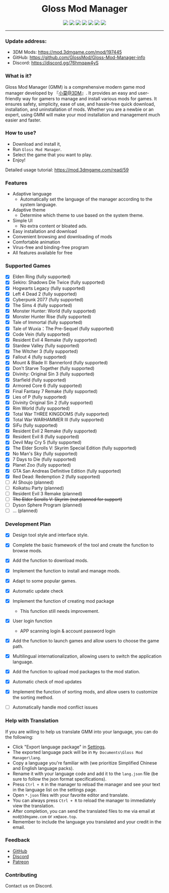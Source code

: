 # <center>Gloss Mod Manager </center>

<center> 

![][license] ![][author] ![][Vite] ![][Electron] ![][vue] ![][version]  [![][GitHub]](https://github.com/GlossMod/Gloss-Mod-Manager-info)
</center> 

---- 

### Update address:

- 3DM Mods: https://mod.3dmgame.com/mod/197445
- GitHub: https://github.com/GlossMod/Gloss-Mod-Manager-info
- Discord: https://discord.gg/76hmqaw4yS

### What is it?
Gloss Mod Manager (GMM) is a comprehensive modern game mod manager developed by 『[小莫@3DM](https://github.com/3DMXM)』. It provides an easy and user-friendly way for gamers to manage and install various mods for games. It ensures safety, simplicity, ease of use, and hassle-free quick download, installation, and uninstallation of mods. Whether you are a newbie or an expert, using GMM will make your mod installation and management much easier and faster.

### How to use?
- Download and install it,
- Run `Gloss Mod Manager`.
- Select the game that you want to play.
- Enjoy!

Detailed usage tutorial: https://mod.3dmgame.com/read/59


### Features
- Adaptive language
  - Automatically set the language of the manager according to the system language.
- Adaptive theme 
  - Determine which theme to use based on the system theme.
- Simple UI
  - No extra content or bloated ads.
- Easy installation and download
- Convenient browsing and downloading of mods
- Comfortable animation
- Virus-free and binding-free program
- All features available for free

### Supported Games
- [x] Elden Ring (fully supported)
- [x] Sekiro: Shadows Die Twice (fully supported)
- [x] Hogwarts Legacy (fully supported)
- [x] Left 4 Dead 2 (fully supported)
- [x] Cyberpunk 2077 (fully supported)
- [x] The Sims 4 (fully supported) 
- [x] Monster Hunter: World (fully supported)
- [x] Monster Hunter Rise (fully supported)
- [x] Tale of Immortal (fully supported)
- [x] Tale of Wuxia：The Pre-Sequel (fully supported)
- [x] Code Vein (fully supported)
- [x] Resident Evil 4 Remake (fully supported)
- [x] Stardew Valley (fully supported)
- [x] The Witcher 3 (fully supported)
- [x] Fallout 4 (fully supported)
- [x] Mount & Blade II: Bannerlord (fully supported)
- [x] Don't Starve Together (fully supported)
- [x] Divinity: Original Sin 3 (fully supported)
- [x] Starfield (fully supported)
- [x] Armored Core 6 (fully supported)
- [x] Final Fantasy 7 Remake (fully supported)
- [x] Lies of P (fully supported)
- [x] Divinity Original Sin 2 (fully supported)
- [x] Rim World (fully supported)
- [x] Total War THREE KINGDOMS (fully supported)
- [x] Total War WARHAMMER III (fully supported)
- [x] SiFu (fully supported)
- [x] Resident Evil 2 Remake (fully supported)
- [x] Resident Evil 8 (fully supported)
- [x] Devil May Cry 5 (fully supported)
- [x] The Elder Scrolls V: Skyrim Special Edition (fully supported)
- [x] No Man's Sky (fully supported)
- [x] 7 Days to Die (fully supported)
- [x] Planet Zoo (fully supported)
- [x] GTA San Andreas Definitive Edition (fully supported)
- [x] Red Dead: Redemption 2 (fully supported)
- [ ] AI Shoujo (planned)
- [ ] Koikatsu Party (planned)
- [ ] Resident Evil 3 Remake (planned)
- [ ] ~~The Elder Scrolls V: Skyrim (not planned for support)~~
- [ ] Dyson Sphere Program (planned)
- [ ] ... (planned)

### Development Plan
- [x] Design tool style and interface style.
- [x] Complete the basic framework of the tool and create the function to browse mods.
- [x] Add the function to download mods.
- [x] Implement the function to install and manage mods.
- [x] Adapt to some popular games.
- [x] Automatic update check
- [x] Implement the function of creating mod package
    - This function still needs improvement.
- [x] User login function
    - APP scanning login & account password login
- [x] Add the function to launch games and allow users to choose the game path.
- [x] Multilingual internationalization, allowing users to switch the application language.
- [x] Add the function to upload mod packages to the mod station.
- [x] Automatic check of mod updates
- [x] Implement the function of sorting mods, and allow users to customize the sorting method.
- [ ] Automatically handle mod conflict issues


### Help with Translation
If you are willing to help us translate GMM into your language, you can do the following:

- Click "Export language package" in [Settings](#/Settings).
- The exported language pack will be in `My Documents\Gloss Mod Manager\lang`.
- Copy a language you're familiar with (we prioritize Simplified Chinese and English language packs).
- Rename it with your language code and add it to the `lang.json` file (be sure to follow the json format specifications).
- Press `Ctrl + R` in the manager to reload the manager and see your text in the language list on the settings page.
- Open `*.json` files with your favorite editor and translate.
- You can always press `Ctrl + R` to reload the manager to immediately view the translation.
- After completion, you can send the translated files to me via email at `mod@3dmgame.com` or `xm@aoe.top`. 
- Remember to include the language you translated and your credit in the email.


### Feedback
- [GitHub](https://github.com/GlossMod/Gloss-Mod-Manager-info)
- [Discord](https://discord.gg/76hmqaw4yS)
- [Patreon](https://www.patreon.com/GlossModManager)



### Contributing
Contact us on Discord. 

[license]:https://p.aoe.top/shields/github/license/GlossMod/Gloss-Mod-Manager-info.svg
[author]: https://p.aoe.top/shields/badge/Author-小莫-blue?logo=Cloudera
[Electron]: https://p.aoe.top/shields/badge/Electron-22.0.3-47848F?logo=electron
[vue]: https://p.aoe.top/shields/badge/Vue3-3.2.45-4FC08D?logo=vuedotjs
[Vite]: https://p.aoe.top/shields/badge/Vite-4.0.4-646CFF?logo=vite
[pinia]: https://p.aoe.top/shields/badge/Pinia-2.0.30-ecb732?logo=Pinia
[typescript]: https://p.aoe.top/shields/badge/TypeScript-5.0.4-3178C6?logo=typescript
[GitHub]: https://p.aoe.top/shields/github/stars/GlossMod/Gloss-Mod-Manager-info?style=social
[version]: https://p.aoe.top/shields/github/package-json/v/GlossMod/Gloss-Mod-Manager-info